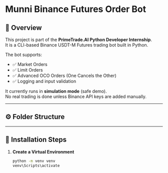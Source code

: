 # Munni Binance Futures Order Bot

## 📘 Overview
This project is part of the **PrimeTrade.AI Python Developer Internship**.  
It is a CLI-based Binance USDT-M Futures trading bot built in Python.

The bot supports:
- ✅ Market Orders  
- ✅ Limit Orders  
- ✅ Advanced OCO Orders (One Cancels the Other)  
- ✅ Logging and input validation  

It currently runs in **simulation mode** (safe demo).  
No real trading is done unless Binance API keys are added manually.

---

## ⚙️ Folder Structure



---

## 🧩 Installation Steps

1. **Create a Virtual Environment**
   ```bash
   python -m venv venv
   venv\Scripts\activate

